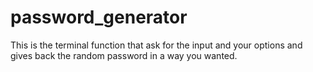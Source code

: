 # password_generator
This is the terminal function that ask for the input and your options and gives back the random password in a way you wanted.
